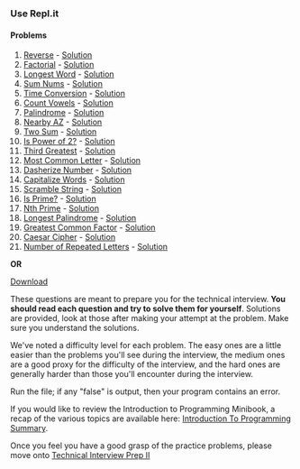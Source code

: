 ### **Use Repl.it**
#### Problems

1. [Reverse][reverse] - [Solution][reverse_sol]
2. [Factorial][factorial] - [Solution][factorial_sol]
3. [Longest Word][longest_word] - [Solution][longest_word_sol]
4. [Sum Nums][sum_nums] - [Solution][sum_nums_sol]
5. [Time Conversion][time_conversion] - [Solution][time_conversion_sol]
6. [Count Vowels][count_vowels] - [Solution][count_vowels_sol]
7. [Palindrome][palindrome] - [Solution][palindrome_sol]
8. [Nearby AZ][nearby_az] - [Solution][nearby_az_sol]
9. [Two Sum][two_sum] - [Solution][two_sum_sol]
10. [Is Power of 2?][is_power_of_2] - [Solution][is_power_of_2_sol]
11. [Third Greatest][third_greatest] - [Solution][third_greatest_sol]
12. [Most Common Letter][most_common_letter] - [Solution][most_common_letter_sol]
13. [Dasherize Number][dasherize_number] - [Solution][dasherize_number_sol]
14. [Capitalize Words][capitalize_words] - [Solution][capitalize_words_sol]
15. [Scramble String][scramble_string] - [Solution][scramble_string_sol]
16. [Is Prime?][is_prime] - [Solution][is_prime_sol]
17. [Nth Prime][nth_prime] - [Solution][nth_prime_sol]
18. [Longest Palindrome][longest_palindrome] - [Solution][longest_palindrome_sol]
19. [Greatest Common Factor][greatest_common_factor] - [Solution][greatest_common_factor_sol]
20. [Caesar Cipher][caesar_cipher] - [Solution][caesar_cipher_sol]
21. [Number of Repeated Letters][num_repeats] - [Solution][num_repeats_sol]

**OR**

[Download][download-problems]

These questions are meant to prepare you for the technical interview.
**You should read each question and try to solve them for yourself**.
Solutions are provided, look at those after making your attempt at the
problem. Make sure you understand the solutions.

We've noted a difficulty level for each problem. The easy ones are a
little easier than the problems you'll see during the interview, the
medium ones are a good proxy for the difficulty of the interview, and
the hard ones are generally harder than those you'll encounter during
the interview.

Run the file; if any "false" is output, then your program contains an error.

If you would like to review the Introduction to Programming Minibook,
a recap of the various topics are available here: [Introduction To
Programming Summary][intro-to-programming-summary].

Once you feel you have a good grasp of the practice problems, please move onto
[Technical Interview Prep II][technical-interview-prep-2]

[technical-interview-prep-2]: ../../technical-interview-2

[intro-to-programming-summary]: ../introduction-to-programming-summary
[download-problems]: ../practice-problems-1.zip
[reverse]: https://repl.it/Br5n/0
[reverse_sol]: https://repl.it/Br8F/0
[factorial]: https://repl.it/Br5o/0
[factorial_sol]: https://repl.it/Br8G/0
[longest_word]: https://repl.it/Br7E/0
[longest_word_sol]: https://repl.it/Br8J/0
[sum_nums]: https://repl.it/Br7J/0
[sum_nums_sol]: https://repl.it/Br8P/0
[time_conversion]: https://repl.it/Br7M/0
[time_conversion_sol]: https://repl.it/Br8Q/0
[count_vowels]: https://repl.it/Br7N/0
[count_vowels_sol]: https://repl.it/Br8S/0
[palindrome]: https://repl.it/Br7Q/0
[palindrome_sol]: https://repl.it/Br8T/0
[nearby_az]: https://repl.it/Br7R/0
[nearby_az_sol]: https://repl.it/Br8U/0
[two_sum]: https://repl.it/Br7V/0
[two_sum_sol]: https://repl.it/Br8X/0
[is_power_of_2]: https://repl.it/Br7W/0
[is_power_of_2_sol]: https://repl.it/Br8Y/0
[third_greatest]: https://repl.it/Br7X/0
[third_greatest_sol]: https://repl.it/Br8Z/0
[most_common_letter]: https://repl.it/Br7Y/0
[most_common_letter_sol]: https://repl.it/Br81/0
[dasherize_number]: https://repl.it/Br72/0
[dasherize_number_sol]: https://repl.it/Br87/0
[capitalize_words]: https://repl.it/Br7v/0
[capitalize_words_sol]: https://repl.it/Br8a/0
[scramble_string]: https://repl.it/Br7w/0
[scramble_string_sol]: https://repl.it/Br8b/0
[is_prime]: https://repl.it/Br7y/0
[is_prime_sol]: https://repl.it/Br8d/0
[nth_prime]: https://repl.it/BrHy/0
[nth_prime_sol]: https://repl.it/BrIR/0
[longest_palindrome]: https://repl.it/BrIB/2
[longest_palindrome_sol]: https://repl.it/BrIS/0
[greatest_common_factor]: https://repl.it/BrIF/0
[greatest_common_factor_sol]: https://repl.it/BrIU/0
[caesar_cipher]: https://repl.it/BrIH/1
[caesar_cipher_sol]: https://repl.it/BrIX/0
[num_repeats]: https://repl.it/BrIJ/0
[num_repeats_sol]: https://repl.it/BrIY/0

